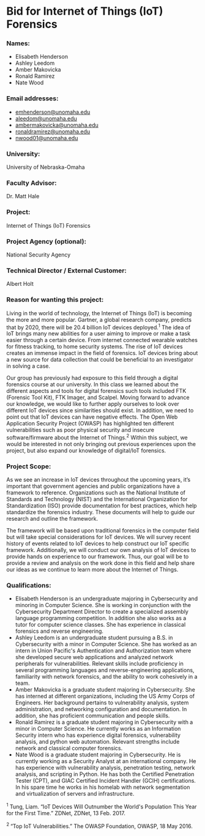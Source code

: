 # Bid for Internet of Things (IoT) Forensics

### Names:
* Elisabeth Henderson
* Ashley Leedom
* Amber Makovicka
* Ronald Ramirez
* Nate Wood

### Email addresses:
* emhenderson@unomaha.edu
* aleedom@unomaha.edu
* ambermakovicka@unomaha.edu
* ronaldramirez@unomaha.edu
* nwood01@unomaha.edu

### University:
University of Nebraska-Omaha

### Faculty Advisor:
Dr. Matt Hale

### Project:
Internet of Things (IoT) Forensics

### Project Agency (optional):
National Security Agency

### Technical Director / External Customer:
Albert Holt

### Reason for wanting this project:

Living in the world of technology, the Internet of Things (IoT) is becoming the more and more popular. Gartner, a global research company, predicts that by 2020, there will be 20.4 billion IoT devices deployed.<sup>1</sup>  The idea of IoT brings many new abilities for a user aiming to improve or make a task easier through a certain device. From internet connected wearable watches for fitness tracking, to home security systems. The rise of IoT devices creates an immense impact in the field of forensics. IoT devices bring about  a new source for data collection that could be beneficial to an investigator in solving a case.

Our group has previously had exposure to this field through a digital forensics course at our university. In this class we learned about the different aspects and tools for digital forensics such tools included FTK (Forensic Tool Kit), FTK Imager, and Scalpel. Moving forward to advance our knowledge, we would like to further apply ourselves to look over different IoT devices since similarities should exist. In addition, we need to point out that IoT devices can have negative effects. The Open Web Application Security Project (OWASP) has highlighted ten different vulnerabilities such as poor physical security and insecure software/firmware about the Internet of Things.<sup>2</sup> Within this subject, we would be interested in not only bringing out previous experiences upon the project, but also expand our knowledge of digital/IoT forensics. 

### Project Scope:
  
As we see an increase in IoT devices throughout the upcoming years, it’s important that government agencies and public organizations have a framework to reference. Organizations such as the National Institute of Standards and Technology (NIST) and the International Organization for Standardization (ISO) provide documentation for best practices, which help standardize the forensics industry. These documents will help to guide our research and outline the framework. 

The framework will be based upon traditional forensics in the computer field but will take special considerations for IoT devices. We will survey recent history of events related to IoT devices to help construct our IoT specific framework. Additionally, we will conduct our own analysis of IoT devices to provide hands on experience to our framework. Thus, our goal will be to provide a review and analysis on the work done in this field and help share our ideas as we continue to learn more about the Internet of Things. 

### Qualifications:

* Elisabeth Henderson is an undergraduate majoring in Cybersecurity and minoring in Computer Science. She is working in conjunction with the Cybersecurity Department Director to create a specialized assembly language programming competition. In addition she also works as a tutor for computer science classes. She has experience in classical forensics and reverse engineering.
* Ashley Leedom is an undergraduate student pursuing a B.S. in Cybersecurity with a minor in Computer Science.  She has worked as an intern in Union Pacific's Authentication and Authorization team where she developed secure web applications and analyzed network peripherals for vulnerabilities.  Relevant skills include proficiency in several programming languages and reverse-engineering applications, familiarity with network forensics, and the ability to work cohesively in a team.   
* Amber Makovicka is a graduate student majoring in Cybersecurity. She has interned at different organizations, including the US Army Corps of Engineers. Her background pertains to vulnerability analysis, system administration, and networking configuration and documentation. In addition, she has proficient communication and people skills. 
* Ronald Ramirez is a graduate student majoring in Cybersecurity with a minor in Computer Science. He currently works as an Information Security intern who has experience digital forensics, vulnerability analysis, and python web automation. Relevant strengths include network and classical computer forensics. 
* Nate Wood is a graduate student majoring in Cybersecurity. He is currently working as a Security Analyst at an international company. He has experience with vulnerability analysis, penetration testing, network analysis, and scripting in Python. He has both the Certified Penetration Tester (CPT), and GIAC Certified Incident Handler (GCIH) certifications. In his spare time he works in his homelab with network segmentation and virtualization of servers and infrastructure. 

<sup>1</sup> Tung, Liam. “​IoT Devices Will Outnumber the World's Population This Year for the First Time.” ZDNet, ZDNet, 13 Feb. 2017. 

<sup>2 </sup> “Top IoT Vulnerabilities.” The OWASP Foundation, OWASP, 18 May 2016.
